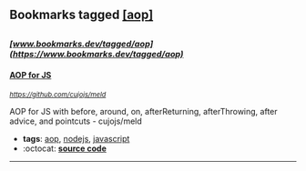 ## Bookmarks tagged [[aop]](https://www.bookmarks.dev/search?q=[aop])

_<sup><sup>[www.bookmarks.dev/tagged/aop](https://www.bookmarks.dev/tagged/aop)</sup></sup>_
---
#### [AOP for JS](https://github.com/cujojs/meld)
_<sup>https://github.com/cujojs/meld</sup>_

AOP for JS with before, around, on, afterReturning, afterThrowing, after advice, and pointcuts - cujojs/meld
* **tags**: [aop](../tagged/aop.md), [nodejs](../tagged/nodejs.md), [javascript](../tagged/javascript.md)
* :octocat: **[source code](https://github.com/cujojs/meld)**
---
